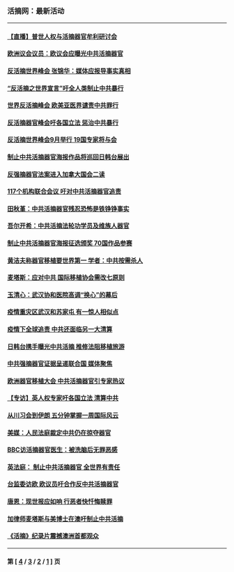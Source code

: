 ### 活摘网：最新活动
---
#### [【直播】普世人权与活摘器官牟利研讨会](../../pages/nf5883/n13425146.md?06120430) 
#### [欧洲议会议员：欧议会应曝光中共活摘器官](../../pages/nf5883/n13336571.md?06120430) 
#### [反活摘世界峰会 张锦华：媒体应报导事实真相](../../pages/nf5883/n13278502.md?06120430) 
#### [“反活摘之世界宣言”吁全人类制止中共暴行](../../pages/nf5883/n13259730.md?06120430) 
#### [世界反活摘峰会 欧美亚医界谴责中共罪行](../../pages/nf5883/n13253550.md?06120430) 
#### [反活摘器官峰会吁各国立法 惩治中共暴行](../../pages/nf5883/n13245052.md?06120430) 
#### [反活摘世界峰会9月举行 19国专家将与会](../../pages/nf5883/n13201492.md?06120430) 
#### [制止中共活摘器官海报作品将巡回日韩台展出](../../pages/nf5883/n13177791.md?06120430) 
#### [反强摘器官法案进入加拿大国会二读](../../pages/nf5883/n13033450.md?06120430) 
#### [117个机构联合会议 吁对中共活摘器官追责](../../pages/nf5883/n12775087.md?06120430) 
#### [田秋堇：中共活摘器官残忍恐怖是铁铮铮事实](../../pages/nf5883/n12702148.md?06120430) 
#### [吾尔开希：中共活摘法轮功学员及维族人器官](../../pages/nf5883/n12693197.md?06120430) 
#### [制止中共活摘器官海报征选颁奖 70国作品参赛](../../pages/nf5883/n12692050.md?06120430) 
#### [黄洁夫称器官移植要世界第一 学者：中共按需杀人](../../pages/nf5883/n12572329.md?06120430) 
#### [麦塔斯：应对中共 国际移植协会需改七原则](../../pages/nf5883/n12514711.md?06120430) 
#### [玉清心：武汉协和医院高调“换心”的幕后](../../pages/nf5883/n12298730.md?06120430) 
#### [疫情重灾区武汉和苏家屯 有一惊人相似点](../../pages/nf5883/n12150824.md?06120430) 
#### [疫情下全球追责 中共还面临另一大清算](../../pages/nf5883/n12070397.md?06120430) 
#### [日韩台携手曝光中共活摘 推修法阻移植旅游](../../pages/nf5883/n11712046.md?06120430) 
#### [中共强摘器官证据呈递联合国 媒体聚焦](../../pages/nf5883/n11546426.md?06120430) 
#### [欧洲器官移植大会 中共活摘器官引专家热议](../../pages/nf5883/n11539095.md?06120430) 
#### [【专访】英人权专家吁各国立法 清算中共](../../pages/nf5883/n11367315.md?06120430) 
#### [从川习会到伊朗 五分钟掌握一周国际风云](../../pages/nf5883/n11338520.md?06120430) 
#### [美媒：人民法庭裁定中共仍在掠夺器官](../../pages/nf5883/n11334897.md?06120430) 
#### [BBC访活摘器官医生：被洗脑后无罪恶感](../../pages/nf5883/n11335935.md?06120430) 
#### [英法庭： 制止中共活摘器官 全世界有责任](../../pages/nf5883/n11330691.md?06120430) 
#### [台监委访欧 欧议员吁合作反中共活摘器官](../../pages/nf5883/n11109190.md?06120430) 
#### [唐恩：现世报应如响 行恶者快忏悔赎罪](../../pages/nf5883/n11104016.md?06120430) 
#### [加律师麦塔斯与美博士在澳吁制止中共活摘](../../pages/nf5883/n10724764.md?06120430) 
#### [《活摘》纪录片震撼澳洲首都观众](../../pages/nf5883/n10722747.md?06120430) 

---
#### 第 [ [4](./4.md?06120430) / [3](./3.md?06120430) / [2](./2.md?06120430) / [1](./1.md?06120430) ] 页
